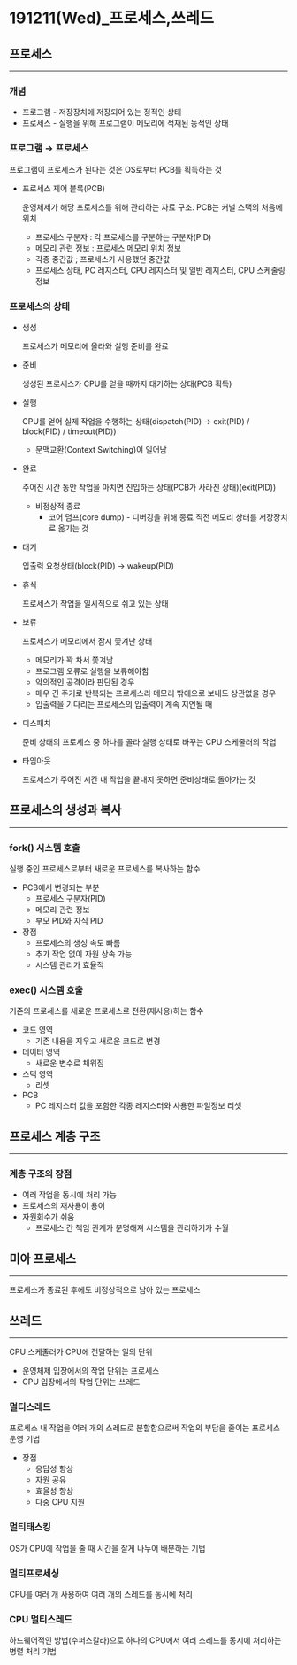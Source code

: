 # 191211(Wed)_프로세스,쓰레드

## 프로세스

________________

### 개념

- 프로그램 - 저장장치에 저장되어 있는 정적인 상태
- 프로세스 - 실행을 위해 프로그램이 메모리에 적재된 동적인 상태

### 프로그램 → 프로세스

프로그램이 프로세스가 된다는 것은 OS로부터 PCB를 획득하는 것

- 프로세스 제어 블록(PCB)

  운영체제가 해당 프로세스를 위해 관리하는 자료 구조. PCB는 커널 스택의 처음에 위치

  - 프로세스 구분자 : 각 프로세스를 구분하는 구분자(PID)
  - 메모리 관련 정보 : 프로세스 메모리 위치 정보
  - 각종 중간값 ; 프로세스가 사용했던 중간값
  - 프로세스 상태, PC 레지스터, CPU 레지스터 및 일반 레지스터, CPU 스케줄링 정보

### 프로세스의 상태

- 생성

  프로세스가 메모리에 올라와 실행 준비를 완료

- 준비

  생성된 프로세스가 CPU를 얻을 때까지 대기하는 상태(PCB 획득)

- 실행

  CPU를 얻어 실제 작업을 수행하는 상태(dispatch(PID) → exit(PID) / block(PID) / timeout(PID))

  - 문맥교환(Context Switching)이 일어남

- 완료

  주어진 시간 동안 작업을 마치면 진입하는 상태(PCB가 사라진 상태)(exit(PID))

  - 비정상적 종료
    - 코어 덤프(core dump) - 디버깅을 위해 종료 직전 메모리 상태를 저장장치로 옮기는 것

- 대기

  입출력 요청상태(block(PID) → wakeup(PID)

- 휴식

  프로세스가 작업을 일시적으로 쉬고 있는 상태

- 보류

  프로세스가 메모리에서 잠시 쫓겨난 상태

  - 메모리가 꽉 차서 쫓겨남
  - 프로그램 오류로 실행을 보류해야함
  - 악의적인 공격이라 판단된 경우
  - 매우 긴 주기로 반복되는 프로세스라 메모리 밖에으로 보내도 상관없을 경우
  - 입출력을 기다리는 프로세스의 입출력이 계속 지연될 때

- 디스패치

  준비 상태의 프로세스 중 하나를 골라 실행 상태로 바꾸는 CPU 스케줄러의 작업

- 타임아웃

  프로세스가 주어진 시간 내 작업을 끝내지 못하면 준비상태로 돌아가는 것

## 

## 프로세스의 생성과 복사

______________

### fork() 시스템 호출

실행 중인 프로세스로부터 새로운 프로세스를 복사하는 함수

- PCB에서 변경되는 부분
  - 프로세스 구분자(PID)
  - 메모리 관련 정보
  - 부모 PID와 자식 PID
- 장점
  - 프로세스의 생성 속도 빠름
  - 추가 작업 없이 자원 상속 가능
  - 시스템 관리가 효율적

### exec() 시스템 호출

기존의 프로세스를 새로운 프로세스로 전환(재사용)하는 함수

- 코드 영역
  - 기존 내용을 지우고 새로운 코드로 변경
- 데이터 영역
  - 새로운 변수로 채워짐
- 스택 영역
  - 리셋
- PCB
  - PC 레지스터 값을 포함한 각종 레지스터와 사용한 파일정보 리셋



## 프로세스 계층 구조

______________

### 계층 구조의 장점

- 여러 작업을 동시에 처리 가능
- 프로세스의 재사용이 용이
- 자원회수가 쉬움
  - 프로세스 간 책임 관계가 분명해져 시스템을 관리하기가 수월



## 미아 프로세스

____________________

 프로세스가 종료된 후에도 비정상적으로 남아 있는 프로세스



## 쓰레드

______________________

CPU 스케줄러가 CPU에 전달하는 일의 단위

- 운영체제 입장에서의 작업 단위는 프로세스
- CPU 입장에서의 작업 단위는 쓰레드



### 멀티스레드

 프로세스 내 작업을 여러 개의 스레드로 분할함으로써 작업의 부담을 줄이는 프로세스 운영 기법

- 장점
  - 응답성 향상
  - 자원 공유
  - 효율성 향상
  - 다중 CPU 지원

### 멀티태스킹

 OS가 CPU에 작업을 줄 때 시간을 잘게 나누어 배분하는 기법

### 멀티프로세싱

 CPU를 여러 개 사용하여 여러 개의 스레드를 동시에 처리

### CPU 멀티스레드

 하드웨어적인 방법(수퍼스칼라)으로 하나의 CPU에서 여러 스레드를 동시에 처리하는 병렬 처리 기법